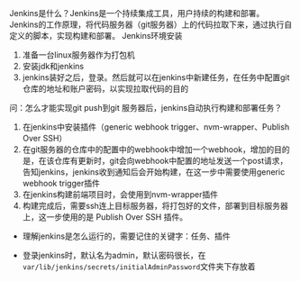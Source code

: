 Jenkins是什么？Jenkins是一个持续集成工具，用户持续的构建和部署。
Jenkins的工作原理，将代码服务器（git服务器）上的代码拉取下来，通过执行自定义的脚本，实现构建和部署。
Jenkins环境安装
1. 准备一台linux服务器作为打包机
2. 安装jdk和jenkins
3. jenkins装好之后，登录。然后就可以在jenkins中新建任务，在任务中配置git仓库的地址和账户密码，以实现拉取代码的目的

问：怎么才能实现git push到git 服务器后，jenkins自动执行构建和部署任务？
1. 在jenkins中安装插件（generic webhook trigger、nvm-wrapper、Publish Over SSH）
2. 在git服务器的仓库中的配置中的webhook中增加一个webhook，增加的目的是，在该仓库有更新时，git会向webhook中配置的地址发送一个post请求，告知jenkins，jenkins收到通知后会开始构建，在这一步中需要使用generic webhook trigger插件
3. 在jenkins构建前端项目时，会使用到nvm-wrapper插件
4. 构建完成后，需要ssh连上目标服务器，将打包好的文件，部署到目标服务器上，这一步使用的是 Publish Over SSH 插件。


- 理解jenkins是怎么运行的，需要记住的关键字：任务、插件

- 登录jenkins时，默认名为admin，默认密码很长，在`var/lib/jenkins/secrets/initialAdminPassword`文件夹下存放着